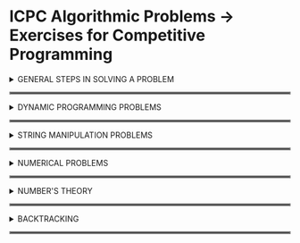 # ICPC Algorithmic Problems -> Exercises for Competitive Programming

<details>
  <summary> GENERAL STEPS IN SOLVING A PROBLEM</summary>
  <hr style="border:2px solid gray">
  <ol>
    <details>
    <summary>First. UNDERSTANDING THE PROBLEM</summary>
          <ol>
               <li>What is the required result? What are the data? What is the starting point, or the initial conditions? What are the rules? (What are the allowed operations?)</li>
               <li> Is it possible to get the result from the data (with or without following the rules)? Do the problem by hand. What steps did you take? Can you write them down? </li>
               <li> Is the problem divided into major parts? What are they? How do they fit together (what memory cells do they share)? </li>
               <li> Have you assumed conditions about the problem that are not specified? What are they? Do they restrict the generality of the problem? Does this make a difference? </li>
          </ol>
     </details>
     <details>
     <summary>Second. DEVISING A PLAN</summary>
          <ol>
               <li>Have you seen it before, or the same problem in a slightly different form?</li>
               <li>Do you know a related or previously solved problem that could be useful?</li>
               <li>Look at the result. Try to think of a familiar problem that has a similar result. </li>
               <li>Here is a problem related to yours and solved before. Could you use it? Could you use part of it? Could you use its method? Can you modify it so you can use it?</li>
               <li>Look at the data. Repetitions in data hint at loops in the solution. What are the patterns?</li>
               <li>If you cannot solve the proposed problem, try to solve first some related problem. Can you imagine a more accessible related problem? A more general problem? A more special problem? An analogous problem? Can you solve part of the problem? Keep only part of the result and drop the rest: How much can you solve of the modified problem? Can you think of a new rule that would help to solve the problem? Can you restate the operation of the new rule in terms of rules you already have?</li>
          </ol>
     </details>
     <details>
     <summary>Third. CARRYING OUT THE PLAN</summary>
          <ol>
               <li>Check each step. Can you see clearly that each step is correct? Have you considered special cases?</li>
               <li>Can you check the result? Is the "answer" correct? Can you arrive at the right result, given a reasonable set of data? Given an unreasonable set of data?</li>
               <li>Make certain you solution works for "boundary" conditions. Does it work if the data list is empty? Too long? Can you acquire data that results in division by zero (or other nonsense)?</li>
          </ol>
     </details>
     <details>
     <summary>Fourth. LOOKING BACK</summary>
          <ol>
               <li>Do you compute an intermediate result that ins't used later? Can you eliminate it to simplify the solution?</li>
               <li>Can you derive the result differently? Can you make your solution simpler or more general?</li>
               <li>Can you use the solution, or method, for another problem?</li>
          </ol>
     </details>
  </ol>
</details>

<hr style="border:2px solid gray">
<details>
<summary>DYNAMIC PROGRAMMING PROBLEMS</summary>
<hr style="border:2px solid gray">

- Best Sum Memoized [bestSum-memoization.js](./DynamicProgramming/NumericProblems/bestSum/bestSum-memoization.js)
- Can Sum Memoized [canSum-memoization.js](./DynamicProgramming/NumericProblems/canSum/canSum-memoization.js)
- Fibonacci Memoized [fib-memoization.js](./DynamicProgramming/NumericProblems/Fibonacci/fib-memoization.js)
- Grid Traveler Memoized [grid-traveler-memoization.js](./DynamicProgramming/NumericProblems/gridTraveler/grid-traveler-memoization.js)
- How Sum Memoized [howSum-memoization.js](./DynamicProgramming/NumericProblems/howSum/howSum-memoization.js)
</details>

<hr style="border:2px solid gray">
<details>
<summary>STRING MANIPULATION PROBLEMS</summary>

<hr style="border:2px solid gray">

- All Construct [.js](./DynamicProgramming/StringProblems/allConstruct/allConstruct.js)
- Can Construct Memoized [canConstructMemoized.js](./DynamicProgramming/StringProblems/canConstruct/canConstructMemoized.js)
- Count Construct Memoized [countConstruct-memoized.js](./DynamicProgramming/StringProblems/countConstruct/countConstruct-memoized.js)
</details>

<hr style="border:2px solid gray">
<details>
<summary>NUMERICAL PROBLEMS</summary>

<hr style="border:2px solid gray">

- GCD Arrays [gcdArrays.py](./ICPCExercises/GCDArrays/gcdArrays.py)
- Madoka and Math Dad [MadokaMathDad.py](./ICPCExercises/MadokaMathDad/MadokaMathDad.py)
- Gifts Fixing [GiftsFixing.py](./ICPCExercises/GiftsFixing/GiftsFixing.py)
- Gregory And Cryptography [GregoryAndCryptography.py](./ICPCExercises/GregorAndCryptography/GregoryAndCryptography.py)
- Jewels And Stones (1) [JewelsAndStones.cpp](./ICPCExercises/JewelsAndStones/JewelsAndStones.cpp)
- Jewels And Stones (2) [JewelsAndStones.py](./ICPCExercises/JewelsAndStones/JewelsAndStones.py)
- Magical Sticks [MagicalSticks.py](./ICPCExercises/MagicalSticks/MagicalSticks.py)
- Majority Element [MajorityElement.py](./ICPCExercises/MajorityElement/MajorityElement.py)
- Max Sell Stock [MaxSellStock.py](./ICPCExercises/MaxSellStock/MaxSellStock.py)
- Minimal Square [MinimalSquare.py](./ICPCExercises/MinimalSquare/MinimalSquare.py)
</details>

<hr style="border:2px solid gray">
<details>
<summary>NUMBER'S THEORY</summary>

<hr style="border:2px solid gray">

- Divide and Conquer [DivideAndConquer.py](./ICPCExercises/DivideAndConquer/DivideAndConquer.py)
- Marin and Anti-coprime Permutation [MarinAnti-coprimePermutation.py](./ICPCExercises/MarinAnti-coprimePermutation/MarinAnti-coprimePermutation.py)
</details>
<hr style="border:2px solid gray">

<details>
<summary>BACKTRACKING</summary>
<hr style="border:2px solid gray">

- README info [README.md](./Backtracking/README.md)
- [Permutation of a String](./Backtracking/permutationsString/README.md)
- [Permutations of a String To a String.py](./Backtracking/permutationsStringToString/README.md)
- [Subsets of a Given Array](./Backtracking/subsetsOfGivenArray/README.md)
</details>
<hr style="border:2px solid gray">
